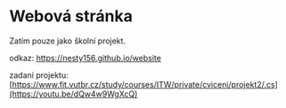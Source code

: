 # Webová stránka

Zatím pouze jako školní projekt.

odkaz: https://nesty156.github.io/website

zadaní projektu: [https://www.fit.vutbr.cz/study/courses/ITW/private/cviceni/projekt2/.cs](https://youtu.be/dQw4w9WgXcQ)
